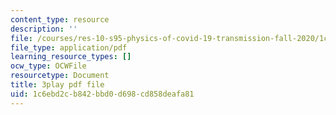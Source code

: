 ```yaml
---
content_type: resource
description: ''
file: /courses/res-10-s95-physics-of-covid-19-transmission-fall-2020/1c6ebd2cb842bbd0d698cd858deafa81_-nAt3BJQ2xY.pdf
file_type: application/pdf
learning_resource_types: []
ocw_type: OCWFile
resourcetype: Document
title: 3play pdf file
uid: 1c6ebd2c-b842-bbd0-d698-cd858deafa81
---
```

